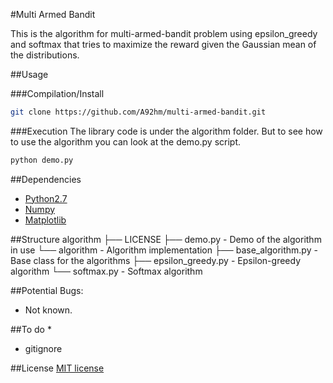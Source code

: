 #Multi Armed Bandit

This is the algorithm for multi-armed-bandit problem using epsilon_greedy and softmax that tries to maximize the reward given the Gaussian mean of the distributions.


##Usage

###Compilation/Install
```bash
git clone https://github.com/A92hm/multi-armed-bandit.git
```

###Execution
The library code is under the algorithm folder.
But to see how to use the algorithm you can look at the demo.py script.
```bash
python demo.py
```

##Dependencies
* [Python2.7](https://www.python.org/download/releases/2.7/)
* [Numpy](http://www.numpy.org/)
* [Matplotlib](http://matplotlib.org/)

##Structure
    algorithm
    ├── LICENSE
    ├── demo.py                     - Demo of the algorithm in use
    └── algorithm                   - Algorithm implementation
        ├── base_algorithm.py       - Base class for the algorithms
        ├── epsilon_greedy.py       - Epsilon-greedy algorithm
        └── softmax.py              - Softmax algorithm

##Potential Bugs:
* Not known.

##To do
*
* gitignore


##License
[MIT license](http://opensource.org/licenses/MIT)